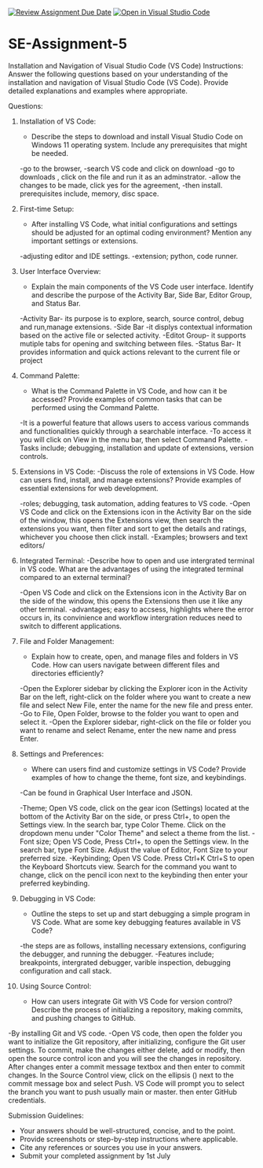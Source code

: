 [![Review Assignment Due Date](https://classroom.github.com/assets/deadline-readme-button-22041afd0340ce965d47ae6ef1cefeee28c7c493a6346c4f15d667ab976d596c.svg)](https://classroom.github.com/a/XoLGRbHq)
[![Open in Visual Studio Code](https://classroom.github.com/assets/open-in-vscode-2e0aaae1b6195c2367325f4f02e2d04e9abb55f0b24a779b69b11b9e10269abc.svg)](https://classroom.github.com/online_ide?assignment_repo_id=15277318&assignment_repo_type=AssignmentRepo)
# SE-Assignment-5
Installation and Navigation of Visual Studio Code (VS Code)
 Instructions:
Answer the following questions based on your understanding of the installation and navigation of Visual Studio Code (VS Code). Provide detailed explanations and examples where appropriate.

 Questions:

1. Installation of VS Code:
   - Describe the steps to download and install Visual Studio Code on Windows 11 operating system. Include any prerequisites that might be needed.
   
   -go to the browser,
   -search VS code and click on download
   -go to downloads , click on the file and run it as an adminstrator.
   -allow the changes to be made, click yes for the agreement, 
   -then install.
   prerequisites include, memory, disc space.

2. First-time Setup:
   - After installing VS Code, what initial configurations and settings should be adjusted for an optimal coding environment? Mention any important settings or extensions.
  
   -adjusting editor and IDE settings.
   -extension; python, code runner.

3. User Interface Overview:
   - Explain the main components of the VS Code user interface. Identify and describe the purpose of the Activity Bar, Side Bar, Editor Group, and Status Bar.
  
   -Activity Bar- its purpose is to explore, search, source control, debug and run,manage extensions.
   -Side Bar -it displys contextual information based on the active file or selected activity.
   -Editot Group- it supports mutiple tabs for opening and switching between files.
   -Status Bar- It provides information and quick actions relevant to the current file or project

4. Command Palette:
   - What is the Command Palette in VS Code, and how can it be accessed? Provide examples of common tasks that can be performed using the Command Palette.
   
   -It is a powerful feature that allows users to access various commands and functionalities quickly through a searchable interface. 
   -To access it you will click on View in the menu bar, then select Command Palette.
   -Tasks include; debugging, installation and update of extensions, version controls.


5. Extensions in VS Code:
   -Discuss the role of extensions in VS Code. How can users find, install, and manage extensions? Provide examples of essential extensions for web development.
   
   -roles; debugging, task automation, adding features to VS code.
   -Open VS Code and click on the Extensions icon in the Activity Bar on the side of the window, this opens the Extensions view, then search the extensions you want, then filter and sort to get the details and ratings, whichever you choose then click install.
   -Examples; browsers and text editors/

6. Integrated Terminal:
   -Describe how to open and use intergrated terminal in VS code. What are the advantages of using the integrated terminal compared to an external terminal?
   
   -Open VS Code and click on the Extensions icon in the Activity Bar on the side of the window, this opens the Extensions then use it like any other terminal.
   -advantages; easy to accsess, highlights where the error occurs in, its convinience and workflow intergration reduces need to switch to different applications.

7. File and Folder Management:
   - Explain how to create, open, and manage files and folders in VS Code. How can users navigate between different files and directories efficiently?
   
   -Open the Explorer sidebar by clicking the Explorer icon in the Activity Bar on the left, right-click on the folder where you want to create a new file and select New File, enter the name for the new file and press enter.
   -Go to File, Open Folder, browse to the folder you want to open and select it.
   -Open the Explorer sidebar, right-click on the file or folder you want to rename and select Rename, enter the new name and press Enter.

8. Settings and Preferences:
   - Where can users find and customize settings in VS Code? Provide examples of how to change the theme, font size, and keybindings.
   
   -Can be found in Graphical User Interface and JSON.
  
   -Theme; Open VS code, click on the gear icon (Settings) located at the bottom of the Activity Bar on the side, or press Ctrl+, to open the Settings view. In the search bar, type Color Theme. Click on the dropdown menu under "Color Theme" and select a theme from the list.
   -Font size; Open VS Code, Press Ctrl+, to open the Settings view. In the search bar, type Font Size. Adjust the value of Editor, Font Size to your preferred size.
   -Keybinding; Open VS Code. Press Ctrl+K Ctrl+S to open the Keyboard Shortcuts view. Search for the command you want to change, click on the pencil icon next to the keybinding then enter your preferred keybinding.

9. Debugging in VS Code:
   - Outline the steps to set up and start debugging a simple program in VS Code. What are some key debugging features available in VS Code?
   
   -the steps are as follows, installing necessary extensions, configuring the debugger, and running the debugger.
   -Features include; breakpoints, intergrated debugger, varible inspection, debugging configuration and call stack.

10. Using Source Control:
    - How can users integrate Git with VS Code for version control? Describe the process of initializing a repository, making commits, and pushing changes to GitHub.
   
   -By installing Git and VS code.
    -Open VS code, then open the folder you want to initialize the Git repository, after initializing, configure the Git user settings.
    To commit, make the changes either delete, add or modify, then open the source control icon and you will see the changes in repository. After changes enter a commit message textbox and then enter to commit changes.
    In the Source Control view, click on the ellipsis () next to the commit message box and select Push. VS Code will prompt you to select the branch you want to push usually main or master. then enter GitHub credentials.


 Submission Guidelines:
- Your answers should be well-structured, concise, and to the point.
- Provide screenshots or step-by-step instructions where applicable.
- Cite any references or sources you use in your answers.
- Submit your completed assignment by 1st July 

